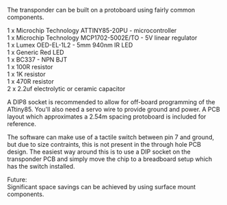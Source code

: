 The transponder can be built on a protoboard using fairly common components.

1 x Microchip Technology ATTINY85-20PU - microcontroller  
1 x Microchip Technology MCP1702-5002E/TO - 5V linear regulator  
1 x Lumex OED-EL-1L2 - 5mm 940nm IR LED  
1 x Generic Red LED  
1 x BC337 - NPN BJT  
1 x 100R resistor  
1 x 1K resistor  
1 x 470R resistor  
2 x 2.2uf electrolytic or ceramic capacitor

A DIP8 socket is recommended to allow for off-board programming of the ATtiny85.  You'll also need a servo wire to provide ground and power.
A PCB layout which approximates a 2.54m spacing protoboard is included for reference.   

The software can make use of a tactile switch between pin 7 and ground, but due to size contraints, this is not present in the through hole PCB design.  The easiest way around this is to use a DIP socket on the transponder PCB and simply move the chip to a breadboard setup which has the switch installed.

Future:  
Significant space savings can be achieved by using surface mount components.  
